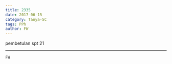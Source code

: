 ```yaml
---
title: 2335
date: 2017-06-15
category: Tanya-SC
tags: PPh
author: FW
---
```


pembetulan spt 21

---



`FW`
